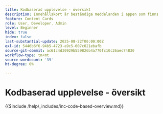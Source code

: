 ```yaml
---
title: Kodbaserad upplevelse - översikt
description: Innehållskort är beständiga meddelanden i appen som finns inuti en dedikerad inkorg eller feed i appen. De är idealiska för att leverera icke-brådskande, informativa eller kampanjinnehåll som har bättre synlighet över tiden.
feature: Content Cards
role: User, Developer, Admin
level: Beginner
hide: true
index: false
last-substantial-update: 2025-08-22T00:00:00Z
exl-id: 5446b6f6-94b5-4723-a9c5-607c021ebafb
source-git-commit: ac61c4d30929b559826b4a770fc10c26aec74830
workflow-type: tm+mt
source-wordcount: '39'
ht-degree: 0%

---
```


# Kodbaserad upplevelse - översikt

{{$include /help/_includes/inc-code-based-overview.md}}
